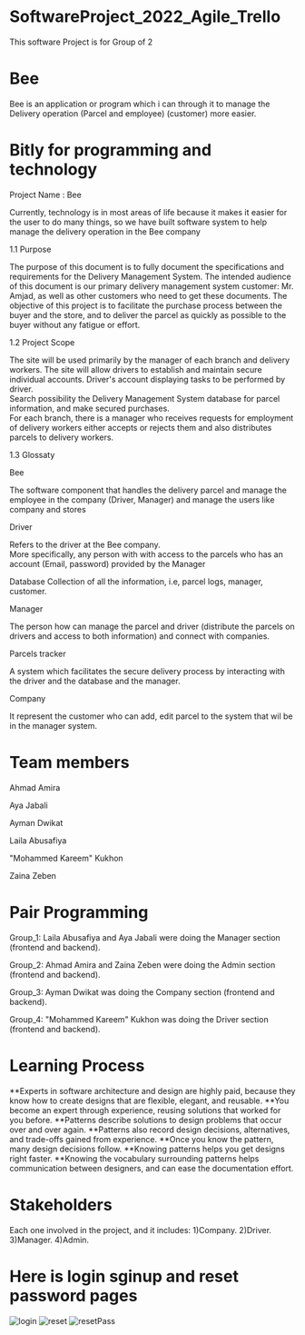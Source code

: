 # SoftwareProject_2022_Agile_Trello	
This software Project is for Group of 2	
# Bee	
Bee is an application or program which i can through it to manage the Delivery operation (Parcel and employee) (customer) more easier.	
# Bitly for programming and technology	


Project Name : Bee	

Currently, technology is in most areas of life because it makes it easier for the user to do many things, so we have built software system to help manage the delivery operation in the Bee company 	

1.1 Purpose	

The purpose of this document is to fully document the specifications and requirements for the Delivery Management System. The intended audience of this document is our primary delivery management system customer: Mr. Amjad, as well as other customers who need to get these documents.	
The objective of this project is to facilitate the purchase process between the buyer and the store, and to deliver the parcel as quickly as possible to the buyer without any fatigue or effort.	

1.2 Project Scope	

The site will be used primarily by the manager of each branch and delivery workers. The site will allow drivers to establish and maintain secure individual accounts. Driver's account displaying tasks to be performed by driver.	
Search possibility the Delivery Management System database for parcel information, and make secured purchases.	
For each branch, there is a manager who receives requests for employment of delivery workers either accepts or rejects them and also distributes parcels to delivery workers.	


1.3 Glossaty 	

Bee	

The software component that handles the delivery parcel and manage the employee in the company (Driver, Manager) and manage the users like company and stores 	

Driver	

Refers to the driver at the Bee company. 	
More specifically, any person with with access to the parcels who has an account (Email, password) provided by the Manager	

Database Collection of all the information, i.e, parcel logs, manager, customer.	

Manager 	

The person how can manage the parcel and driver (distribute the parcels on drivers and access to both information) and connect with companies.	

Parcels tracker 	

A system which facilitates the secure delivery process by interacting with the driver and the database and the manager.	

Company 	

It represent the customer who can add, edit parcel to the system that wil be in the manager system.	

# Team members	
Ahmad Amira	

Aya Jabali	

Ayman Dwikat	

Laila Abusafiya	

"Mohammed Kareem" Kukhon	

Zaina Zeben	

# Pair Programming 

Group_1: Laila Abusafiya and Aya Jabali were doing the Manager section (frontend and backend).

Group_2: Ahmad Amira and Zaina Zeben were doing the Admin section (frontend and backend).

Group_3: Ayman Dwikat was doing the Company section (frontend and backend).

Group_4: "Mohammed Kareem" Kukhon was doing the Driver section (frontend and backend).

# Learning Process
**Experts in software architecture and design are highly paid, because they know how to create 
designs that are flexible, elegant, and reusable. **You become an expert through experience, 
reusing solutions that worked for you before. **Patterns describe solutions to design problems
that occur over and over again. **Patterns also record design decisions, alternatives, and 
trade-offs gained from experience. **Once you know the pattern, many design decisions follow. 
**Knowing patterns helps you get designs right faster. **Knowing the vocabulary surrounding 
patterns helps communication between designers, and can ease the documentation effort.

# Stakeholders

Each one involved in the project, and it includes: 1)Company. 2)Driver. 3)Manager. 4)Admin.
 
# Here is login sginup and reset password pages
![login](https://user-images.githubusercontent.com/100162487/168092322-4ace81ec-fd11-47c4-9803-2df647b4cea9.jpg)
![reset](https://user-images.githubusercontent.com/100162487/168092337-93b5ae32-b124-487d-8ce0-7209022c548a.jpg)
![resetPass](https://user-images.githubusercontent.com/100162487/168092342-de769cc2-1b90-46ec-a6fb-e0fda4a631a2.jpg)

